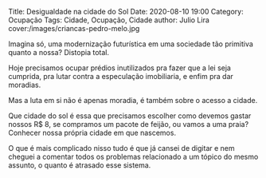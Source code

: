 Title: Desigualdade na cidade do Sol
Date: 2020-08-10 19:00
Category: Ocupação
Tags: Cidade, Ocupação, Cidade
author: Julio Lira
cover:/images/criancas-pedro-melo.jpg


Imagina só, uma modernização futurística em uma sociedade tão primitiva quanto a nossa? Distopia total.

Hoje precisamos ocupar prédios inutilizados pra fazer que a lei seja cumprida, pra lutar contra a especulação imobiliaria, e enfim pra dar moradias.

Mas a luta em si não é apenas moradia, é também sobre o acesso a cidade.

Que cidade do sol é essa que precisamos escolher como devemos gastar nossos R$ 8, se compramos um pacote de feijão, ou vamos a uma praia? Conhecer nossa própria cidade em que nascemos.

O que é mais complicado nisso tudo é que já cansei de digitar e nem cheguei a comentar todos os problemas relacionado a um tópico do mesmo assunto, o quanto é atrasado esse sistema.
